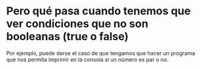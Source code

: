 # Pero qué pasa cuando tenemos que ver condiciones que no son booleanas (true o false)
Por ejemplo, puede darse el caso de que tengamos que hacer un programa que nos permita imprimir en la consola si un número es par o no.

<CodeWithIframe>
<template #markdown>

```c++  
        using  namespace std;
        #include <iostream>
        int main() {
            int number;
            cout<< "Ingresa un número \n";
            cin >> number;

            if(number % 2 == 0) {
                cout << "El numero " << number << " es par";

            }
            else {
                cout << "El numero " << number << " es impar";
            }
            return 0;
        }
``` 

</template>
</CodeWithIframe>